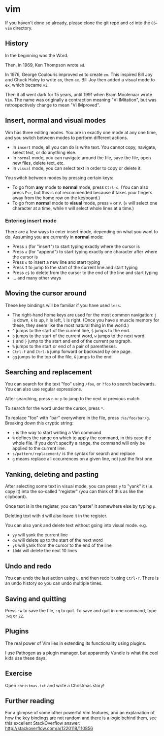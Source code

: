 # vim

If you haven't done so already, please clone the git repo and `cd` into the `05-vim` directory.

## History

In the beginning was the Word.

Then, in 1969, Ken Thompson wrote `ed`.

In 1976, George Coulouris improved `ed` to create `em`. This inspired Bill Joy and Chuck Haley to write `en`, then `ex`. Bill Joy then added a visual mode to `ex`, which became `vi`.

Then it all went dark for 15 years, until 1991 when Bram Moolenaar wrote `Vim`. The name was originally a contraction meaning "Vi IMitation", but was retrospectively change to mean "Vi IMproved".

## Insert, normal and visual modes

Vim has three editing modes. You are in exactly one mode at any one time, and you switch between modes to perform different actions.

* In `insert` mode, all you can do is write text. You cannot copy, navigate, select text, or do anything else.
* In `normal` mode, you can navigate around the file, save the file, open new files, delete text, etc.
* In `visual` mode, you can select text in order to copy or delete it.

You switch between modes by pressing certain keys:

* To go from **any** mode to **normal** mode, press `Ctrl-c`. (You can also press `Esc`, but this is not recommended because it takes your fingers away from the home row on the keyboard.)
* To go from **normal** mode to **visual** mode, press `v` or `V`. (`v` will select one character at a time, while `V` will select whole lines at a time.)

### Entering insert mode

There are a few ways to enter insert mode, depending on what you want to do. Assuming you are currently in **normal** mode:

* Press `i` (for "insert") to start typing exactly where the cursor is
* Press `a` (for "append") to start typing exactly one character after where the cursor is
* Press `o` to insert a new line and start typing
* Press `I` to jump to the start of the current line and start typing
* Press `c$` to delete from the cursor to the end of the line and start typing
* ... and many other ways

## Moving the cursor around

These key bindings will be familiar if you have used `less`.

* The right-hand home keys are used for the most common navigation: `j` is down, `k` is up, `h` is left, `l` is right. (Once you have a muscle memory for these, they seem like the most natural thing in the world.)
* `^` jumps to the start of the current line, `$` jumps to the end.
* `b` jumps to the start of the current word, `w` jumps to the next word.
* `{` and `}` jump to the start and end of the current paragraph.
* `%` jumps to the start or end of a pair of parentheses.
* `Ctrl-f` and `Ctrl-b` jump forward or backward by one page.
* `gg` jumps to the top of the file, `G` jumps to the end.

## Searching and replacement

You can search for the text "foo" using `/foo`, or `?foo` to search backwards. You can also use regular expressions. 

After searching, press `n` or `p` to jump to the next or previous match.

To search for the word under the cursor, press `*`.

To replace "foo" with "bar" everywhere in the file, press `:%s/foo/bar/g`. Breaking down this cryptic string:

* `:` is the way to start writing a Vim command
* `%` defines the range on which to apply the command, in this case the whole file. If you don't specify a range, the command will only be applied to the current line.
* `s/pattern/replacement/` is the syntax for search and replace
* `g` means replace all occurrences on a given line, not just the first one

## Yanking, deleting and pasting

After selecting some text in visual mode, you can press `y` to "yank" it (i.e. copy it) into the so-called "register" (you can think of this as like the clipboard).

Once text is in the register, you can "paste" it somewhere else by typing `p`.

Deleting text with `d` will also leave it in the register.

You can also yank and delete text without going into visual mode. e.g.

* `yy` will yank the current line
* `dw` will delete up to the start of the next word
* `y$` will yank from the cursor to the end of the line
* `10dd` will delete the next 10 lines

## Undo and redo

You can undo the last action using `u`, and then redo it using `Ctrl-r`. There is an undo history so you can undo multiple times.

## Saving and quitting

Press `:w` to save the file, `:q` to quit. To save and quit in one command, type `:wq` or `ZZ`.

## Plugins

The real power of Vim lies in extending its functionality using plugins.

I use Pathogen as a plugin manager, but apparently Vundle is what the cool kids use these days.

## Exercise

Open `christmas.txt` and write a Christmas story!

## Further reading

For a glimpse of some other powerful Vim features, and an explanation of how the key bindings are not random and there is a logic behind them, see this excellent StackOverflow answer: http://stackoverflow.com/a/1220118/110856
